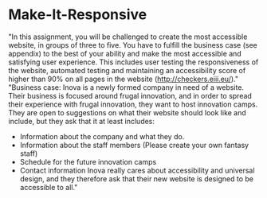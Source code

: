 # Make-It-Responsive
"In this assignment, you will be challenged to create the most accessible website, in groups of three to five. You have to fulfill the business case (see appendix) to the best of your ability and make the most accessible and satisfying user experience. This includes user testing the responsiveness of the website, automated testing and maintaining an accessibility score of higher than 90% on all pages in the website (http://checkers.eiii.eu/)."
"Business case:
Inova is a newly formed company in need of a website. Their business is focused around frugal innovation, and in order to spread their experience with frugal innovation, they want to host innovation camps. They are open to suggestions on what their website should look like and include, but they ask that it at least includes: 
-	Information about the company and what they do. 
-	Information about the staff members (Please create your own fantasy staff)
-	Schedule for the future innovation camps
-	Contact information
Inova really cares about accessibility and universal design, and they therefore ask that their new website is designed to be accessible to all."

